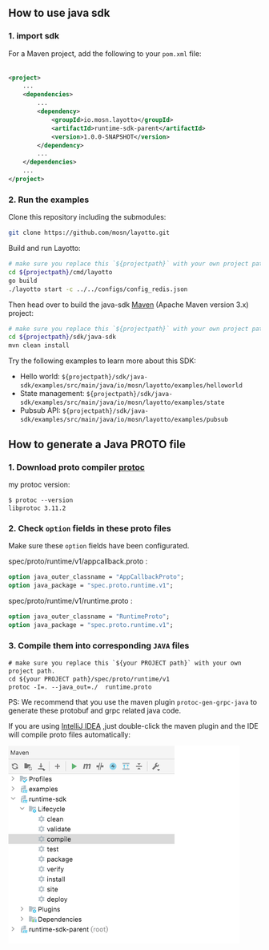 ## How to use java sdk

### 1. import sdk

For a Maven project, add the following to your `pom.xml` file:

```xml

<project>
    ...
    <dependencies>
        ...
        <dependency>
            <groupId>io.mosn.layotto</groupId>
            <artifactId>runtime-sdk-parent</artifactId>
            <version>1.0.0-SNAPSHOT</version>
        </dependency>
        ...
    </dependencies>
    ...
</project>
```

### 2. Run the examples

Clone this repository including the submodules:

```sh
git clone https://github.com/mosn/layotto.git
```

Build and run Layotto:

```bash
# make sure you replace this `${projectpath}` with your own project path.
cd ${projectpath}/cmd/layotto
go build
./layotto start -c ../../configs/config_redis.json
```

Then head over to build the java-sdk [Maven](https://maven.apache.org/install.html) (Apache Maven version 3.x) project:

```sh
# make sure you replace this `${projectpath}` with your own project path.
cd ${projectpath}/sdk/java-sdk
mvn clean install
```

Try the following examples to learn more about this SDK:

* Hello world:  `${projectpath}/sdk/java-sdk/examples/src/main/java/io/mosn/layotto/examples/helloworld`
* State management:  `${projectpath}/sdk/java-sdk/examples/src/main/java/io/mosn/layotto/examples/state`
* Pubsub API:  `${projectpath}/sdk/java-sdk/examples/src/main/java/io/mosn/layotto/examples/pubsub`

## How to generate a Java PROTO file

### 1. Download proto compiler  [protoc](https://github.com/protocolbuffers/protobuf/releases)

my protoc version:

```shell
$ protoc --version
libprotoc 3.11.2
```

### 2. Check `option` fields in these proto files

Make sure these `option` fields have been configurated.

spec/proto/runtime/v1/appcallback.proto :

```protobuf
option java_outer_classname = "AppCallbackProto";
option java_package = "spec.proto.runtime.v1";
```

spec/proto/runtime/v1/runtime.proto :

```protobuf
option java_outer_classname = "RuntimeProto";
option java_package = "spec.proto.runtime.v1";
```

### 3. Compile them into corresponding `JAVA` files

```shell
# make sure you replace this `${your PROJECT path}` with your own project path.
cd ${your PROJECT path}/spec/proto/runtime/v1
protoc -I=. --java_out=./  runtime.proto
```

PS: We recommend that you use the maven plugin `protoc-gen-grpc-java` to generate these protobuf and grpc related java code.

If you are using [IntelliJ IDEA](https://www.jetbrains.com/help/idea/discover-intellij-idea.html) ,just double-click the maven plugin and the IDE will compile proto files automatically:

![img.png](../../../img/sdk/img.png)